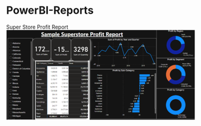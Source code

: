 # PowerBI-Reports
Super Store Profit Report
 ![alt text](https://github.com/bhakti1618/PowerBI-Reports/blob/main/PBI%20Store%20Profit%20Report.png)
